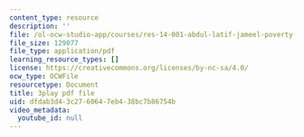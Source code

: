 ```yaml
---
content_type: resource
description: ''
file: /ol-ocw-studio-app/courses/res-14-001-abdul-latif-jameel-poverty-action-lab-executive-training-evaluating-social-programs-2009-spring-2009/dfdab3d43c2760647eb438bc7b86754b_DUyOjsFTOgQ.pdf
file_size: 129077
file_type: application/pdf
learning_resource_types: []
license: https://creativecommons.org/licenses/by-nc-sa/4.0/
ocw_type: OCWFile
resourcetype: Document
title: 3play pdf file
uid: dfdab3d4-3c27-6064-7eb4-38bc7b86754b
video_metadata:
  youtube_id: null
---
```

